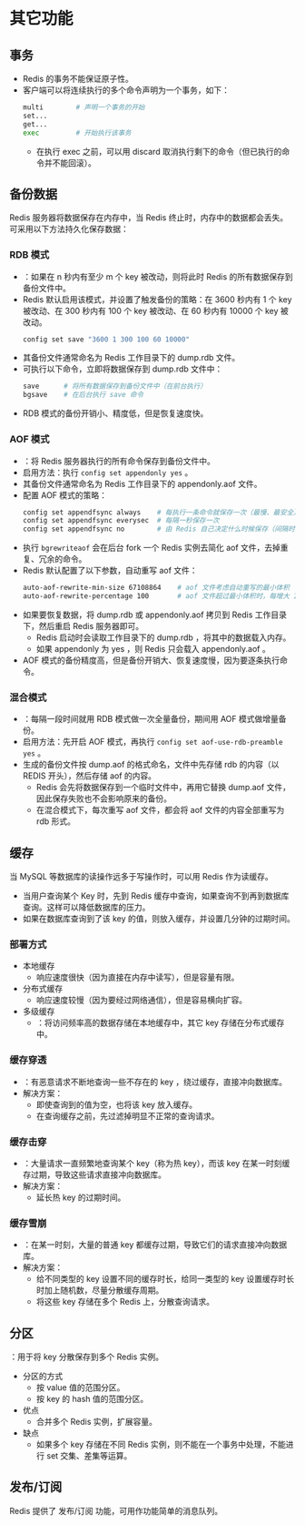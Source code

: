 # 其它功能

## 事务

- Redis 的事务不能保证原子性。
- 客户端可以将连续执行的多个命令声明为一个事务，如下：
  ```sh
  multi        # 声明一个事务的开始
  set...
  get...
  exec         # 开始执行该事务
  ```
  - 在执行 exec 之前，可以用 discard 取消执行剩下的命令（但已执行的命令并不能回滚）。

## 备份数据

Redis 服务器将数据保存在内存中，当 Redis 终止时，内存中的数据都会丢失。可采用以下方法持久化保存数据：

### RDB 模式

- ：如果在 n 秒内有至少 m 个 key 被改动，则将此时 Redis 的所有数据保存到备份文件中。
- Redis 默认启用该模式，并设置了触发备份的策略：在 3600 秒内有 1 个 key 被改动、在 300 秒内有 100 个 key 被改动、在 60 秒内有 10000 个 key 被改动。
  ```sh
  config set save "3600 1 300 100 60 10000"
  ```
- 其备份文件通常命名为 Redis 工作目录下的 dump.rdb 文件。
- 可执行以下命令，立即将数据保存到 dump.rdb 文件中：
  ```sh
  save      # 将所有数据保存到备份文件中（在前台执行）
  bgsave    # 在后台执行 save 命令
  ```
- RDB 模式的备份开销小、精度低，但是恢复速度快。

### AOF 模式

- ：将 Redis 服务器执行的所有命令保存到备份文件中。
- 启用方法：执行 `config set appendonly yes` 。
- 其备份文件通常命名为 Redis 工作目录下的 appendonly.aof 文件。
- 配置 AOF 模式的策略：
  ```sh
  config set appendfsync always    # 每执行一条命令就保存一次（最慢、最安全）
  config set appendfsync everysec  # 每隔一秒保存一次
  config set appendfsync no        # 由 Redis 自己决定什么时候保存（间隔时间可能达几十秒）
  ```
- 执行 `bgrewriteaof` 会在后台 fork 一个 Redis 实例去简化 aof 文件，去掉重复、冗余的命令。
- Redis 默认配置了以下参数，自动重写 aof 文件：
  ```sh
  auto-aof-rewrite-min-size 67108864    # aof 文件考虑自动重写的最小体积
  auto-aof-rewrite-percentage 100       # aof 文件超过最小体积时，每增大 100% 就重写一次
  ```
- 如果要恢复数据，将 dump.rdb 或 appendonly.aof 拷贝到 Redis 工作目录下，然后重启 Redis 服务器即可。
  - Redis 启动时会读取工作目录下的 dump.rdb ，将其中的数据载入内存。
  - 如果 appendonly 为 yes ，则 Redis 只会载入 appendonly.aof 。
- AOF 模式的备份精度高，但是备份开销大、恢复速度慢，因为要逐条执行命令。

### 混合模式

- ：每隔一段时间就用 RDB 模式做一次全量备份，期间用 AOF 模式做增量备份。
- 启用方法：先开启 AOF 模式，再执行 `config set aof-use-rdb-preamble yes` 。
- 生成的备份文件按 dump.aof 的格式命名，文件中先存储 rdb 的内容（以 REDIS 开头），然后存储 aof 的内容。
  - Redis 会先将数据保存到一个临时文件中，再用它替换 dump.aof 文件，因此保存失败也不会影响原来的备份。
  - 在混合模式下，每次重写 aof 文件，都会将 aof 文件的内容全部重写为 rdb 形式。

## 缓存

当 MySQL 等数据库的读操作远多于写操作时，可以用 Redis 作为读缓存。
- 当用户查询某个 Key 时，先到 Redis 缓存中查询，如果查询不到再到数据库查询。这样可以降低数据库的压力。
- 如果在数据库查询到了该 key 的值，则放入缓存，并设置几分钟的过期时间。

### 部署方式

- 本地缓存
  - 响应速度很快（因为直接在内存中读写），但是容量有限。
- 分布式缓存
  - 响应速度较慢（因为要经过网络通信），但是容易横向扩容。
- 多级缓存
  - ：将访问频率高的数据存储在本地缓存中，其它 key 存储在分布式缓存中。

### 缓存穿透

- ：有恶意请求不断地查询一些不存在的 key ，绕过缓存，直接冲向数据库。
- 解决方案：
  - 即使查询到的值为空，也将该 key 放入缓存。
  - 在查询缓存之前，先过滤掉明显不正常的查询请求。

### 缓存击穿

- ：大量请求一直频繁地查询某个 key（称为热 key），而该 key 在某一时刻缓存过期，导致这些请求直接冲向数据库。
- 解决方案：
  - 延长热 key 的过期时间。

### 缓存雪崩

- ：在某一时刻，大量的普通 key 都缓存过期，导致它们的请求直接冲向数据库。
- 解决方案：
  - 给不同类型的 key 设置不同的缓存时长，给同一类型的 key 设置缓存时长时加上随机数，尽量分散缓存周期。
  - 将这些 key 存储在多个 Redis 上，分散查询请求。

## 分区

：用于将 key 分散保存到多个 Redis 实例。

- 分区的方式
  - 按 value 值的范围分区。
  - 按 key 的 hash 值的范围分区。
- 优点
  - 合并多个 Redis 实例，扩展容量。
- 缺点
  - 如果多个 key 存储在不同 Redis 实例，则不能在一个事务中处理，不能进行 set 交集、差集等运算。

## 发布/订阅

Redis 提供了 发布/订阅 功能，可用作功能简单的消息队列。
